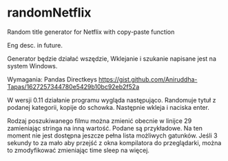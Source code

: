 # randomNetflix
Random title generator for Netflix with copy-paste function

Eng desc. in future.

Generator będzie działać wszędzie,
Wklejanie i szukanie napisane jest na system Windows.


Wymagania:
Pandas
Directkeys https://gist.github.com/Aniruddha-Tapas/1627257344780e5429b10bc92eb2f52a
  
W wersji 0.11 działanie programu wygląda następująco. 
Randomuje tytuł z podanej kategorii, kopije do schowka. Następnie wkleja i naciska enter.

Rodzaj poszukiwanego filmu można zmienić obecnie w linijce 29 zamieniając stringa na inną wartość. Podane są przykładowe. Na ten moment nie jest dostępna jeszcze pełna lista możliwych gatunków.
Jeśli 3 sekundy to za mało aby przejść z okna kompilatora do przeglądarki, można to zmodyfikować zmieniając time sleep na więcej.
